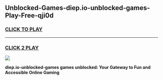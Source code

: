 
## Unblocked-Games-diep.io-unblocked-games-Play-Free-qji0d
<h3>
<a href="https://premium76.site?title=diep.io-unblocked-games&ref=18A">CLICK TO PLAY</a></h3>
<hr>

<h3>
<a href="https://premium76.site?title=diep.io-unblocked-games&ref=18A">CLICK 2 PLAY</a>
  
</h3>

<a href="https://premium76.site?title=diep.io-unblocked-games&ref=18A"><img src="https://clearcache.store/games.png"></a>


**diep.io-unblocked-games games unblocked: Your Gateway to Fun and Accessible Online Gaming**
